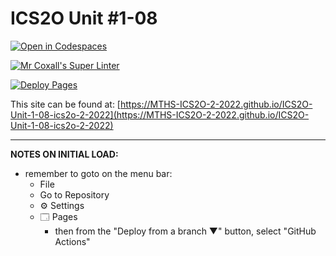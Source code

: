 # ICS2O Unit #1-08

[![Open in Codespaces](https://classroom.github.com/assets/launch-codespace-f4981d0f882b2a3f0472912d15f9806d57e124e0fc890972558857b51b24a6f9.svg)](https://classroom.github.com/open-in-codespaces?assignment_repo_id=10298025)

[![Mr Coxall's Super Linter](https://github.com/MTHS-ICS2O-2-2022/ICS2O-Unit-1-08-ics2o-2-2022/workflows/Mr%20Coxall's%20Super%20Linter/badge.svg)](https://github.com/MTHS-ICS2O-2-2022/ICS2O-Unit-1-08-ics2o-2-2022/actions)

[![Deploy Pages](https://github.com/MTHS-ICS2O-2-2022/ICS2O-Unit-1-08-ics2o-2-2022/workflows/Deploy%20Pages/badge.svg)](https://github.com/MTHS-ICS2O-2-2022/ICS2O-Unit-1-08-ics2o-2-2022/actions)

This site can be found at: [https://MTHS-ICS2O-2-2022.github.io/ICS2O-Unit-1-08-ics2o-2-2022](https://MTHS-ICS2O-2-2022.github.io/ICS2O-Unit-1-08-ics2o-2-2022)

---

**NOTES ON INITIAL LOAD:**
- remember to goto on the menu bar:
  - File
  - Go to Repository
  - ⚙ Settings
  - 🗔 Pages
    - then from the "Deploy from a branch ▼" button, select "GitHub Actions"
